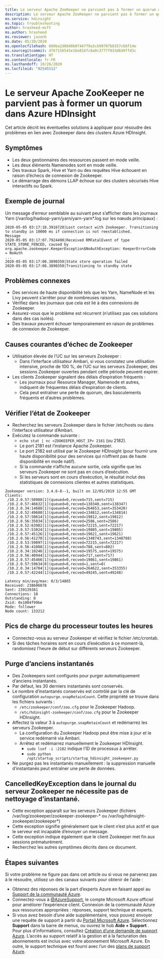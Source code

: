 ```yaml
---
title: Le serveur Apache ZooKeeper ne parvient pas à former un quorum dans Azure HDInsight
description: Le serveur Apache ZooKeeper ne parvient pas à former un quorum dans Azure HDInsight
ms.service: hdinsight
ms.topic: troubleshooting
author: hrasheed-msft
ms.author: hrasheed
ms.reviewer: jasonh
ms.date: 05/20/2020
ms.openlocfilehash: 680ba2d0840b0f447f9a3cb99707b8357c68f14e
ms.sourcegitcommit: d767156543e16e816fc8a0c3777f033d649ffd3c
ms.translationtype: HT
ms.contentlocale: fr-FR
ms.lasthandoff: 10/26/2020
ms.locfileid: "92545512"
---
```

# <a name="apache-zookeeper-server-fails-to-form-a-quorum-in-azure-hdinsight"></a>Le serveur Apache ZooKeeper ne parvient pas à former un quorum dans Azure HDInsight

Cet article décrit les éventuelles solutions à appliquer pour résoudre des problèmes en lien avec Zookeeper dans des clusters Azure HDInsight.

## <a name="symptoms"></a>Symptômes

* Les deux gestionnaires des ressources passent en mode veille.
* Les deux éléments Namenodes sont en mode veille.
* Des travaux Spark, Hive et Yarn ou des requêtes Hive échouent en raison d’échecs de connexion de Zookeeper.
* Le démarrage des démons LLAP échoue sur des clusters sécurisés Hive interactifs ou Spark.

## <a name="sample-log"></a>Exemple de journal

Un message d’erreur semblable au suivant peut s’afficher dans les journaux Yarn (/var/log/hadoop-yarn/yarn/yarn-yarn*.log sur les nœuds principaux) :

```output
2020-05-05 03:17:18.3916720|Lost contact with Zookeeper. Transitioning to standby in 10000 ms if connection is not reestablished.
Message
2020-05-05 03:17:07.7924490|Received RMFatalEvent of type STATE_STORE_FENCED, caused by org.apache.zookeeper.KeeperException$NoAuthException: KeeperErrorCode = NoAuth
...
2020-05-05 03:17:08.3890350|State store operation failed 
2020-05-05 03:17:08.3890350|Transitioning to standby state
```

## <a name="related-issues"></a>Problèmes connexes

* Des services de haute disponibilité tels que les Yarn, NameNode et les Livy peuvent s’arrêter pour de nombreuses raisons.
* Vérifiez dans les journaux que cela est lié à des connexions de Zookeeper.
* Assurez-vous que le problème est récurrent (n’utilisez pas ces solutions dans des cas isolés).
* Des travaux peuvent échouer temporairement en raison de problèmes de connexion de Zookeeper.

## <a name="common-causes-for-zookeeper-failure"></a>Causes courantes d’échec de Zookeeper

* Utilisation élevée de l’UC sur les serveurs Zookeeper :
  * Dans l’interface utilisateur Ambari, si vous constatez une utilisation intensive, proche de 100 %, de l’UC sur les serveurs Zookeeper, des sessions Zookeeper ouvertes pendant cette période peuvent expirer.
* Les clients Zookeeper signalent des délais d’expiration fréquents :
  * Les journaux pour Resource Manager, Namenode et autres, indiquent de fréquentes délais d’expiration de clients.
  * Cela peut entraîner une perte de quorum, des basculements fréquents et d’autres problèmes.

## <a name="check-for-zookeeper-status"></a>Vérifier l’état de Zookeeper

* Recherchez les serveurs Zookeeper dans le fichier /etc/hosts ou dans l’interface utilisateur d’Ambari.
* Exécutez la commande suivante :
  * `echo stat | nc <ZOOKEEPER_HOST_IP> 2181` (ou 2182).  
  * Le port 2181 est l’instance Apache Zookeeper.
  * Le port 2182 est utilisé par le Zookeeper HDInsight (pour fournir une haute disponibilité pour des services qui n’offrent pas de haute disponibilité en mode natif).
  * Si la commande n’affiche aucune sortie, cela signifie que les serveurs Zookeeper ne sont pas en cours d’exécution.
  * Si les serveurs sont en cours d’exécution, le résultat inclut des statistiques de connexions clientes et autres statistiques.

```output
Zookeeper version: 3.4.6-8--1, built on 12/05/2019 12:55 GMT
Clients:
 /10.2.0.57:50988[1](queued=0,recved=715,sent=715)
 /10.2.0.57:46632[1](queued=0,recved=138340,sent=138347)
 /10.2.0.34:14688[1](queued=0,recved=264653,sent=353420)
 /10.2.0.52:49680[1](queued=0,recved=134812,sent=134814)
 /10.2.0.57:50614[1](queued=0,recved=19812,sent=19812)
 /10.2.0.56:35034[1](queued=0,recved=2586,sent=2586)
 /10.2.0.52:63982[1](queued=0,recved=72215,sent=72217)
 /10.2.0.57:53024[1](queued=0,recved=19805,sent=19805)
 /10.2.0.57:45126[1](queued=0,recved=19621,sent=19621)
 /10.2.0.56:41270[1](queued=0,recved=1348743,sent=1348788)
 /10.2.0.53:59097[1](queued=0,recved=72215,sent=72217)
 /10.2.0.56:41088[1](queued=0,recved=788,sent=802)
 /10.2.0.34:10246[1](queued=0,recved=19575,sent=19575)
 /10.2.0.56:40944[1](queued=0,recved=717,sent=717)
 /10.2.0.57:45466[1](queued=0,recved=19861,sent=19861)
 /10.2.0.57:59634[0](queued=0,recved=1,sent=0)
 /10.2.0.34:14704[1](queued=0,recved=264622,sent=353355)
 /10.2.0.57:42244[1](queued=0,recved=49245,sent=49248)

Latency min/avg/max: 0/3/14865
Received: 238606078
Sent: 239139381
Connections: 18
Outstanding: 0
Zxid: 0x1004f99be
Mode: follower
Node count: 133212
```

## <a name="cpu-load-peaks-up-every-hour"></a>Pics de charge du processeur toutes les heures

* Connectez-vous au serveur Zookeeper et vérifiez le fichier /etc/crontab.
* Si des tâches horaires sont en cours d’exécution à ce moment-là, randomisez l’heure de début sur différents serveurs Zookeeper.
  
## <a name="purging-old-snapshots"></a>Purge d’anciens instantanés

* Des Zookeepers sont configurés pour purger automatiquement d’anciens instantanés.
* Par défaut, les 30 derniers instantanés sont conservés.
* Le nombre d’instantanés conservés est contrôlé par la clé de configuration `autopurge.snapRetainCount`. Cette propriété se trouve dans les fichiers suivants :
  * `/etc/zookeeper/conf/zoo.cfg` pour le Zookeeper Hadoop.
  * `/etc/hdinsight-zookeeper/conf/zoo.cfg` pour le Zookeeper HDInsight.
* Affectez la valeur 3 à `autopurge.snapRetainCount` et redémarrez les serveurs Zookeeper.
  * La configuration du Zookeeper Hadoop peut être mise à jour et le service redémarré via Ambari.
  * Arrêtez et redémarrez manuellement le Zookeeper HDInsight.
    * `sudo lsof -i :2182` indique l’ID de processus à arrêter.
    * `sudo python /opt/startup_scripts/startup_hdinsight_zookeeper.py`
* Ne purgez pas les instantanés manuellement : la suppression manuelle d’instantanés peut entraîner une perte de données.

## <a name="cancelledkeyexception-in-the-zookeeper-server-log-doesnt-require-snapshot-cleanup"></a>CancelledKeyException dans le journal du serveur Zookeeper ne nécessite pas de nettoyage d’instantané.

* Cette exception apparaît sur les serveurs Zookeeper (fichiers /var/log/zookeeper/zookeeper-zookeeper-* ou /var/log/hdinsight-zookeeper/zookeeper*)
* Cette exception signifie généralement que le client n’est plus actif et que le serveur est incapable d’envoyer un message.
* Cette exception indique également que le client Zookeeper met fin aux sessions prématurément.
* Recherchez les autres symptômes décrits dans ce document.

## <a name="next-steps"></a>Étapes suivantes

Si votre problème ne figure pas dans cet article ou si vous ne parvenez pas à le résoudre, utilisez un des canaux suivants pour obtenir de l’aide :

- Obtenez des réponses de la part d’experts Azure en faisant appel au [Support de la communauté Azure](https://azure.microsoft.com/support/community/).
- Connectez-vous à [@AzureSupport](https://twitter.com/azuresupport), le compte Microsoft Azure officiel pour améliorer l’expérience client. Connexion de la communauté Azure aux ressources appropriées : réponses, support technique et experts.
- Si vous avez besoin d’une aide supplémentaire, vous pouvez envoyer une requête de support à partir du [Portail Microsoft Azure](https://portal.azure.com/?#blade/Microsoft_Azure_Support/HelpAndSupportBlade/). Sélectionnez **Support** dans la barre de menus, ou ouvrez le hub **Aide + Support** . Pour plus d’informations, consultez [Création d’une demande de support Azure](../../azure-portal/supportability/how-to-create-azure-support-request.md). L’accès au support relatif à la gestion et à la facturation des abonnements est inclus avec votre abonnement Microsoft Azure. En outre, le support technique est fourni avec l’un des [plans de support Azure](https://azure.microsoft.com/support/plans/).